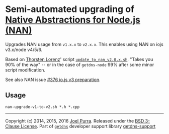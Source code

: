 # Semi-automated upgrading of [Native Abstractions for Node.js (NAN)](https://github.com/nodejs/nan)

Upgrades NAN usage from `v1.x.x` to `v2.x.x`. This enables using NAN on iojs v3.x/node v4/5/6.

Based on [Thorsten Lorenz](https://github.com/thlorenz)' script [`update_to_nan_v2.0.x.sh`](https://gist.github.com/thlorenz/7e9d8ad15566c99fd116). "Takes you 90% of the way"  -- or in the case of `getdns-node` 99% after some minor script modification.

See also NAN issue [#376 io.js v3 preparation](https://github.com/nodejs/nan/issues/376).



## Usage

`nan-upgrade-v1-to-v2.sh *.h *.cpp`



---

Copyright (c) 2014, 2015, 2016 [Joel Purra](http://joelpurra.com/). Released under the [BSD 3-Clause License](https://opensource.org/licenses/BSD-3-Clause). Part of [`getdns`](https://getdnsapi.net/) developer support library [getdns-support](https://github.com/joelpurra/getdns-support)
